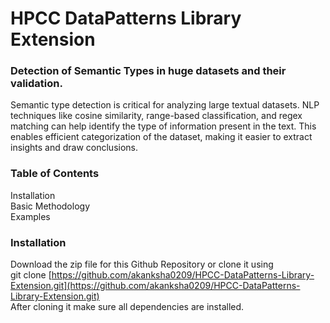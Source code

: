 # HPCC DataPatterns Library Extension
### Detection of Semantic Types in huge datasets and their validation.
Semantic type detection is critical for analyzing large textual datasets. NLP techniques like cosine similarity, range-based classification, and regex matching can help identify the type of information present in the text. This enables efficient categorization of the dataset, making it easier to extract insights and draw conclusions.
### Table of Contents
Installation</br>
Basic Methodology</br>
Examples</br>

### Installation
Download the zip file for this Github Repository or clone it using </br>
git clone [https://github.com/akanksha0209/HPCC-DataPatterns-Library-Extension.git](https://github.com/akanksha0209/HPCC-DataPatterns-Library-Extension.git) </br>
After cloning it make sure all dependencies are installed.
